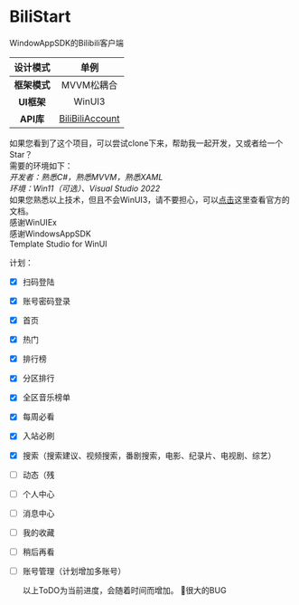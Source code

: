 # BiliStart

WindowAppSDK的Bilibili客户端

| 设计模式     | 单例                                                                  |
|:--------:|:-------------------------------------------------------------------:|
| **框架模式** | MVVM松耦合                                                             |
| **UI框架** | WinUI3                                                               |
| **API库** | [BiliBiliAccount](https://github.com/BlameTwo/BiliBiliAccount.git)  |

如果您看到了这个项目，可以尝试clone下来，帮助我一起开发，又或者给一个Star？
<br/>
需要的环境如下：
<br/>
*开发者：熟悉C#，熟悉MVVM，熟悉XAML*
<br/>
*环境：Win11（可选）、Visual Studio 2022*
<br/>
如果您熟悉以上技术，但且不会WinUI3，请不要担心，可以[点击](https://learn.microsoft.com/zh-cn/windows/apps/winui/winui3/)这里查看官方的文档。
<br/>
感谢WinUIEx
<br/>
感谢WindowsAppSDK
<br/>
Template Studio for WinUI

计划：

- [x] 扫码登陆

- [x] 账号密码登录

- [x] 首页

- [x] 热门

- [x] 排行榜

- [x] 分区排行

- [x] 全区音乐榜单

- [x] 每周必看

- [x] 入站必刷

- [x] 搜索（搜索建议、视频搜索，番剧搜索，电影、纪录片、电视剧、综艺）

- [ ] 动态（残

- [ ] 个人中心

- [ ] 消息中心

- [ ] 我的收藏

- [ ] 稍后再看

- [ ] 账号管理（计划增加多账号）
  
  以上ToDO为当前进度，会随着时间而增加。
🙌很大的BUG
